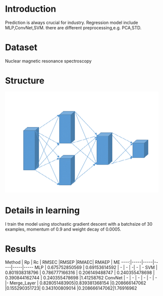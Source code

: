 # Introduction
Prediction is always crucial for industry. Regression model include MLP,ConvNet,SVM. there are different preprocessing,e.g. PCA,STD.

# Dataset
Nuclear magnetic resonance spectroscopy 

# Structure
![IMAGe](IMAGE/structure.png)

# Details in learning
I train the model using stochastic gradient descent with a batchsize of 30 examples, momentum of 0.9 and weight decay of 0.0005.

# Results
Method | Rp | Rc | RMSEC |RMSEP |RMAEC|  RMAEP | ME
----:|-----|-----|-----|-----|-----
MLP | 0.675752850569 | 0.69153614592 | - | - | -| - | -
SVM | 0.801938318796 | 0.786777166316 | 0.206149488747 | 0.240355478698 | 0.390844162744 | 0.240355478698 |1.41258762
ConvNet | - | - | - | - | - | - |-
Merge_Layer | 0.828051483905|0.839381368154 |0.208666147062 |0.155290351723| 0.343100809014 |0.208666147062|1.76916962
